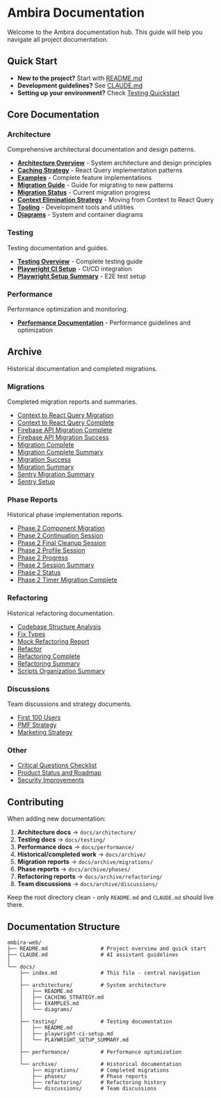 # Ambira Documentation

Welcome to the Ambira documentation hub. This guide will help you navigate all project documentation.

## Quick Start

- **New to the project?** Start with [README.md](../README.md)
- **Development guidelines?** See [CLAUDE.md](../CLAUDE.md)
- **Setting up your environment?** Check [Testing Quickstart](./testing/QUICKSTART.md)

## Core Documentation

### Architecture

Comprehensive architectural documentation and design patterns.

- **[Architecture Overview](./architecture/README.md)** - System architecture and design principles
- **[Caching Strategy](./architecture/CACHING_STRATEGY.md)** - React Query implementation patterns
- **[Examples](./architecture/EXAMPLES.md)** - Complete feature implementations
- **[Migration Guide](./architecture/MIGRATION_GUIDE.md)** - Guide for migrating to new patterns
- **[Migration Status](./architecture/MIGRATION_STATUS.md)** - Current migration progress
- **[Context Elimination Strategy](./architecture/CONTEXT_ELIMINATION_STRATEGY.md)** - Moving from Context to React Query
- **[Tooling](./architecture/TOOLING.md)** - Development tools and utilities
- **[Diagrams](./architecture/diagrams/)** - System and container diagrams

### Testing

Testing documentation and guides.

- **[Testing Overview](./testing/README.md)** - Complete testing guide
- **[Playwright CI Setup](./testing/playwright-ci-setup.md)** - CI/CD integration
- **[Playwright Setup Summary](./testing/PLAYWRIGHT_SETUP_SUMMARY.md)** - E2E test setup

### Performance

Performance optimization and monitoring.

- **[Performance Documentation](./performance/)** - Performance guidelines and optimization

## Archive

Historical documentation and completed migrations.

### Migrations

Completed migration reports and summaries.

- [Context to React Query Migration](./archive/migrations/CONTEXT_TO_REACT_QUERY_MIGRATION.md)
- [Context to React Query Complete](./archive/migrations/CONTEXT_TO_REACT_QUERY_COMPLETE.md)
- [Firebase API Migration Complete](./archive/migrations/FIREBASE_API_MIGRATION_COMPLETE.md)
- [Firebase API Migration Success](./archive/migrations/FIREBASE_API_MIGRATION_SUCCESS.md)
- [Migration Complete](./archive/migrations/MIGRATION_COMPLETE.md)
- [Migration Complete Summary](./archive/migrations/MIGRATION_COMPLETE_SUMMARY.md)
- [Migration Success](./archive/migrations/MIGRATION_SUCCESS.md)
- [Migration Summary](./archive/migrations/MIGRATION_SUMMARY.md)
- [Sentry Migration Summary](./archive/migrations/SENTRY_MIGRATION_SUMMARY.md)
- [Sentry Setup](./archive/migrations/SENTRY_SETUP.md)

### Phase Reports

Historical phase implementation reports.

- [Phase 2 Component Migration](./archive/phases/PHASE_2_COMPONENT_MIGRATION.md)
- [Phase 2 Continuation Session](./archive/phases/PHASE_2_CONTINUATION_SESSION.md)
- [Phase 2 Final Cleanup Session](./archive/phases/PHASE_2_FINAL_CLEANUP_SESSION.md)
- [Phase 2 Profile Session](./archive/phases/PHASE_2_PROFILE_SESSION.md)
- [Phase 2 Progress](./archive/phases/PHASE_2_PROGRESS.md)
- [Phase 2 Session Summary](./archive/phases/PHASE_2_SESSION_SUMMARY.md)
- [Phase 2 Status](./archive/phases/PHASE_2_STATUS.md)
- [Phase 2 Timer Migration Complete](./archive/phases/PHASE_2_TIMER_MIGRATION_COMPLETE.md)

### Refactoring

Historical refactoring documentation.

- [Codebase Structure Analysis](./archive/refactoring/CODEBASE_STRUCTURE_ANALYSIS.md)
- [Fix Types](./archive/refactoring/fix-types.md)
- [Mock Refactoring Report](./archive/refactoring/MOCK_REFACTORING_REPORT.md)
- [Refactor](./archive/refactoring/REFACTOR.md)
- [Refactoring Complete](./archive/refactoring/REFACTORING_COMPLETE.md)
- [Refactoring Summary](./archive/refactoring/REFACTORING_SUMMARY.md)
- [Scripts Organization Summary](./archive/refactoring/SCRIPTS_ORGANIZATION_SUMMARY.md)

### Discussions

Team discussions and strategy documents.

- [First 100 Users](./archive/discussions/TEAM_DISCUSSION_FIRST_100_USERS.md)
- [PMF Strategy](./archive/discussions/TEAM_DISCUSSION_PMF_STRATEGY.md)
- [Marketing Strategy](./archive/discussions/TEAM_DISCUSSION_MARKETING_STRATEGY.md)

### Other

- [Critical Questions Checklist](./archive/CRITICAL_QUESTIONS_CHECKLIST.md)
- [Product Status and Roadmap](./archive/PRODUCT_STATUS_AND_ROADMAP.md)
- [Security Improvements](./archive/SECURITY_IMPROVEMENTS.md)

## Contributing

When adding new documentation:

1. **Architecture docs** → `docs/architecture/`
2. **Testing docs** → `docs/testing/`
3. **Performance docs** → `docs/performance/`
4. **Historical/completed work** → `docs/archive/`
5. **Migration reports** → `docs/archive/migrations/`
6. **Phase reports** → `docs/archive/phases/`
7. **Refactoring reports** → `docs/archive/refactoring/`
8. **Team discussions** → `docs/archive/discussions/`

Keep the root directory clean - only `README.md` and `CLAUDE.md` should live there.

## Documentation Structure

```
ambira-web/
├── README.md                 # Project overview and quick start
├── CLAUDE.md                 # AI assistant guidelines
│
└── docs/
    ├── index.md              # This file - central navigation
    │
    ├── architecture/         # System architecture
    │   ├── README.md
    │   ├── CACHING_STRATEGY.md
    │   ├── EXAMPLES.md
    │   └── diagrams/
    │
    ├── testing/              # Testing documentation
    │   ├── README.md
    │   ├── playwright-ci-setup.md
    │   └── PLAYWRIGHT_SETUP_SUMMARY.md
    │
    ├── performance/          # Performance optimization
    │
    └── archive/              # Historical documentation
        ├── migrations/       # Completed migrations
        ├── phases/           # Phase reports
        ├── refactoring/      # Refactoring history
        └── discussions/      # Team discussions
```
